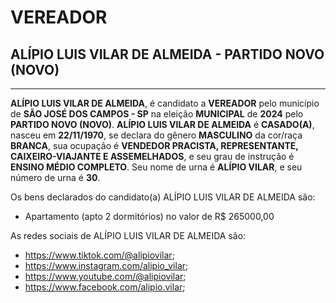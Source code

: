 # VEREADOR
## ALÍPIO LUIS VILAR DE ALMEIDA - PARTIDO NOVO (NOVO)
---
**ALÍPIO LUIS VILAR DE ALMEIDA**, é candidato a **VEREADOR** pelo município de **SÃO JOSÉ DOS CAMPOS - SP** na eleição **MUNICIPAL** de **2024** pelo **PARTIDO NOVO (NOVO)**.
**ALÍPIO LUIS VILAR DE ALMEIDA** é **CASADO(A)**, nasceu em **22/11/1970**, se declara do gênero **MASCULINO** da cor/raça **BRANCA**, sua ocupação é **VENDEDOR PRACISTA, REPRESENTANTE, CAIXEIRO-VIAJANTE E ASSEMELHADOS**, e seu grau de instrução é **ENSINO MÉDIO COMPLETO**.
Seu nome de urna é **ALÍPIO VILAR**, e seu número de urna é **30**.

Os bens declarados do candidato(a) ALÍPIO LUIS VILAR DE ALMEIDA são: 
- Apartamento (apto 2 dormitórios) no valor de R$ 265000,00

As redes sociais de ALÍPIO LUIS VILAR DE ALMEIDA são:
- https://www.tiktok.com/@alipiovilar;
- https://www.instagram.com/alipio_vilar;
- https://www.youtube.com/@alipiovilar;
- https://www.facebook.com/alipio.vilar;